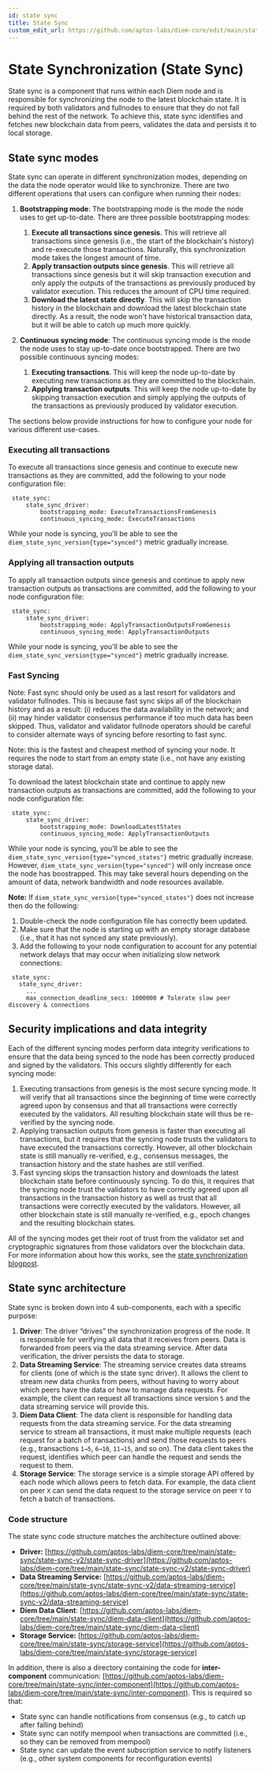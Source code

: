 ```yaml
---
id: state sync
title: State Sync
custom_edit_url: https://github.com/aptos-labs/diem-core/edit/main/state-sync/README.md
---
```


# State Synchronization (State Sync)

State sync is a component that runs within each Diem node and is responsible
for synchronizing the node to the latest blockchain state. It is required by
both validators and fullnodes to ensure that they do not fall behind the rest
of the network. To achieve this, state sync identifies and fetches new
blockchain data from peers, validates the data and persists it to local
storage.

## State sync modes

State sync can operate in different synchronization modes, depending on the
data the node operator would like to synchronize. There are two different
operations that users can configure when running their nodes:
1. **Bootstrapping mode**: The bootstrapping mode is the mode the node uses to 
get up-to-date. There are three possible bootstrapping modes:
   1. **Execute all transactions since genesis**. This will retrieve all
   transactions since genesis (i.e., the start of the blockchain's history) and
   re-execute those transactions. Naturally, this synchronization mode takes
   the longest amount of time.
   2. **Apply transaction outputs since genesis**. This will retrieve all
   transactions since genesis but it will skip transaction execution and only
   apply the outputs of the transactions as previously produced by validator
   execution. This reduces the amount of CPU time required.
   3. **Download the latest state directly**. This will skip the transaction
   history in the blockchain and download the latest blockchain state directly.
   As a result, the node won't have historical transaction data, but it will
   be able to catch up much more quickly.

2. **Continuous syncing mode**: The continuous syncing mode is the mode the
node uses to stay up-to-date once bootstrapped. There are two possible
continuous syncing modes:
   1. **Executing transactions**. This will keep the node up-to-date by
   executing new transactions as they are committed to the blockchain.
   2. **Applying transaction outputs**. This will keep the node up-to-date by
   skipping transaction execution and simply applying the outputs of the
   transactions as previously produced by validator execution.

The sections below provide instructions for how to configure your node for
various different use-cases.

### Executing all transactions

To execute all transactions since genesis and continue to execute new
transactions as they are committed, add the following to your node
configuration file:

```
 state_sync:
     state_sync_driver:
         bootstrapping_mode: ExecuteTransactionsFromGenesis
         continuous_syncing_mode: ExecuteTransactions
```

While your node is syncing, you'll be able to see the
`diem_state_sync_version{type="synced"}` metric gradually increase.

### Applying all transaction outputs

To apply all transaction outputs since genesis and continue to apply new
transaction outputs as transactions are committed, add the following to your
node configuration file:

```
 state_sync:
     state_sync_driver:
         bootstrapping_mode: ApplyTransactionOutputsFromGenesis
         continuous_syncing_mode: ApplyTransactionOutputs
```

While your node is syncing, you'll be able to see the
`diem_state_sync_version{type="synced"}` metric gradually increase.

### Fast Syncing
Note: Fast sync should only be used as a last resort for validators and
validator fullnodes. This is because fast sync skips all of the blockchain
history and as a result: (i) reduces the data availability in the network;
and (ii) may hinder validator consensus performance if too much data has
been skipped. Thus, validator and validator fullnode operators should be
careful to consider alternate ways of syncing before resorting to fast sync.

Note: this is the fastest and cheapest method of syncing your node. It
requires the node to start from an empty state (i.e., not have any existing
storage data).

To download the latest blockchain state and continue to apply new
transaction outputs as transactions are committed, add the following to your
node configuration file:

```
 state_sync:
     state_sync_driver:
         bootstrapping_mode: DownloadLatestStates
         continuous_syncing_mode: ApplyTransactionOutputs
```

While your node is syncing, you'll be able to see the
`diem_state_sync_version{type="synced_states"}` metric gradually increase.
However, `diem_state_sync_version{type="synced"}` will only increase once
the node has boostrapped. This may take several hours depending on the 
amount of data, network bandwidth and node resources available.

**Note:** If `diem_state_sync_version{type="synced_states"}` does not
increase then do the following:
1. Double-check the node configuration file has correctly been updated.
2. Make sure that the node is starting up with an empty storage database
   (i.e., that it has not synced any state previously).
3. Add the following to your node configuration to account for any potential
   network delays that may occur when initializing slow network connections:

```
 state_sync:
   state_sync_driver:
     ...
     max_connection_deadline_secs: 1000000 # Tolerate slow peer discovery & connections
```

## Security implications and data integrity
Each of the different syncing modes perform data integrity verifications to
ensure that the data being synced to the node has been correctly produced
and signed by the validators. This occurs slightly differently for
each syncing mode:
1. Executing transactions from genesis is the most secure syncing mode. It will
   verify that all transactions since the beginning of time were correctly agreed
   upon by consensus and that all transactions were correctly executed by the
   validators. All resulting blockchain state will thus be re-verified by the
   syncing node.
2. Applying transaction outputs from genesis is faster than executing all
   transactions, but it requires that the syncing node trusts the validators to
   have executed the transactions correctly. However, all other
   blockchain state is still manually re-verified, e.g., consensus messages,
   the transaction history and the state hashes are still verified.
3. Fast syncing skips the transaction history and downloads the latest
   blockchain state before continuously syncing. To do this, it requires that the
   syncing node trust the validators to have correctly agreed upon all
   transactions in the transaction history as well as trust that all transactions
   were correctly executed by the validators. However, all other blockchain state
   is still manually re-verified, e.g., epoch changes and the resulting blockchain states.

All of the syncing modes get their root of trust from the validator set
and cryptographic signatures from those validators over the blockchain data.
For more information about how this works, see the [state synchronization blogpost](https://medium.com/diemlabs/the-evolution-of-state-sync-the-path-to-100k-transactions-per-second-with-sub-second-latency-at-52e25a2c6f10).


## State sync architecture

State sync is broken down into 4 sub-components, each with a specific purpose:

1. **Driver**: The driver “drives” the synchronization progress of the node.
It is responsible for verifying all data that it receives from peers. Data
is forwarded from peers via the data streaming service. After data
verification, the driver persists the data to storage.
2. **Data Streaming Service**: The streaming service creates data streams for
clients (one of which is the state sync driver). It allows the client to stream
new data chunks from peers, without having to worry about which peers have the
data or how to manage data requests. For example, the client can request all
transactions since version `5` and the data streaming service will provide
this.
3. **Diem Data Client**: The data client is responsible for handling data
requests from the data streaming service. For the data streaming service to
stream all transactions, it must make multiple requests (each request for a
batch of transactions) and send those requests to peers (e.g., transactions
`1→5`, `6→10`, `11→15`, and so on). The data client takes the request,
identifies which peer can handle the request and sends the request to them.
4. **Storage Service**: The storage service is a simple storage API offered by
each node which allows peers to fetch data. For example, the data client on
peer `X` can send the data request to the storage service on peer `Y` to fetch
a batch of transactions.

### Code structure

The state sync code structure matches the architecture outlined above:
- **Driver:** [https://github.com/aptos-labs/diem-core/tree/main/state-sync/state-sync-v2/state-sync-driver](https://github.com/aptos-labs/diem-core/tree/main/state-sync/state-sync-v2/state-sync-driver)
- **Data Streaming Service:** [https://github.com/aptos-labs/diem-core/tree/main/state-sync/state-sync-v2/data-streaming-service](https://github.com/aptos-labs/diem-core/tree/main/state-sync/state-sync-v2/data-streaming-service)
- **Diem Data Client**: [https://github.com/aptos-labs/diem-core/tree/main/state-sync/diem-data-client](https://github.com/aptos-labs/diem-core/tree/main/state-sync/diem-data-client)
- **Storage Service:** [https://github.com/aptos-labs/diem-core/tree/main/state-sync/storage-service](https://github.com/aptos-labs/diem-core/tree/main/state-sync/storage-service)

In addition, there is also a directory containing the code for
**inter-component** communication: [https://github.com/aptos-labs/diem-core/tree/main/state-sync/inter-component](https://github.com/aptos-labs/diem-core/tree/main/state-sync/inter-component).
This is required so that:
   - State sync can handle notifications from consensus (e.g., to catch up after falling behind)
   - State sync can notify mempool when transactions are committed (i.e., so they can be removed from mempool)
   - State sync can update the event subscription service to notify listeners (e.g., other system components for reconfiguration events)

